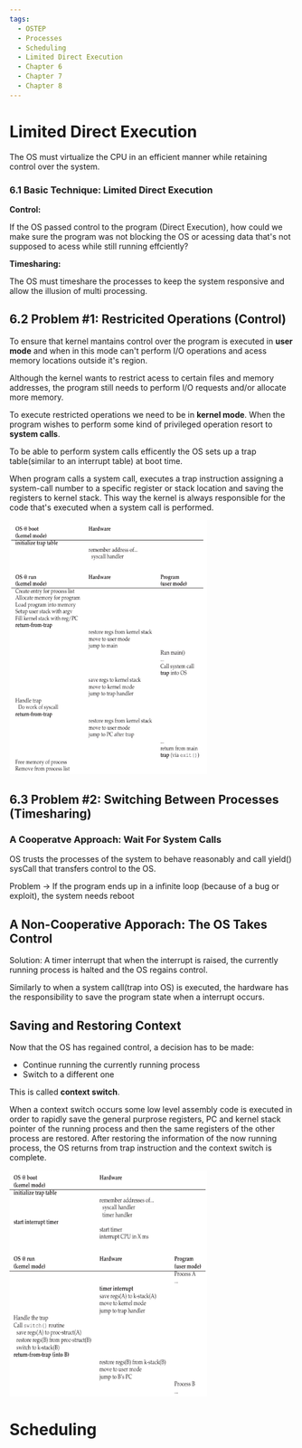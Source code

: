 ```yaml
---
tags:
  - OSTEP
  - Processes
  - Scheduling
  - Limited Direct Execution
  - Chapter 6
  - Chapter 7
  - Chapter 8
---
```


# Limited Direct Execution

The OS must virtualize the CPU in an efficient manner while retaining control over the system.

### 6.1 Basic Technique: Limited Direct Execution
**Control:**

If the OS passed control to the program (Direct Execution), how could we make sure the program was not blocking the OS or acessing data that's not supposed to acess while still running effciently?

**Timesharing:**

The OS must timeshare the processes to keep the system responsive and allow the illusion of multi processing.

## 6.2 Problem #1: Restricited Operations (Control)

To ensure that kernel mantains control over the program is executed in **user mode** and when in this mode can't perform I/O operations and acess memory locations outside it's region.

Although the kernel wants to restrict acess to certain files and memory addresses, the program still needs to perform I/O requests and/or allocate more memory.

To execute restricted operations we need to be in **kernel mode**. When the program wishes to perform some kind of privileged operation resort to **system calls**. 

To be able to perform system calls efficently the OS sets up a trap table(similar to an interrupt table) at boot time.

When program calls a system call, executes a trap instruction assigning a system-call number to a specific register or stack location and saving the registers to kernel stack. This way the kernel is always responsible for the code that's executed when a system call is performed.


<p>
    <img src="./images/LDE_OSTEP.png" width="350" height="450"/>
</p>

## 6.3 Problem #2: Switching Between Processes (Timesharing)

### A Cooperatve Approach: Wait For System Calls

OS trusts the processes of the system to behave reasonably and call yield() sysCall that transfers control to the OS.

Problem -> If the program ends up in a infinite loop (because of a bug or exploit), the system needs reboot

## A Non-Cooperative Apporach: The OS Takes Control

Solution: A timer interrupt that when the interrupt is raised, the currently running process is halted and the OS regains control.

Similarly to when a system call(trap into OS) is executed, the hardware has the responsibility to save the program state when a interrupt occurs. 

## Saving and Restoring Context

Now that the OS has regained control, a decision has to be made: 
* Continue running the currently running process 
* Switch to a different one

This is called **context switch**.

When a context switch occurs some low level assembly code is executed in order to rapidly save the general purprose registers, PC and kernel stack pointer of the running process and then the same registers of the other process are restored. After restoring the information of the now running process, the OS returns from trap instruction and the context switch is complete.

<p>
    <img src="./images/Context_Switch_OSTEP.png" width="350" height="400"/>
</p>

# Scheduling
